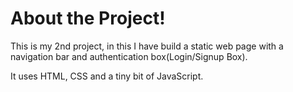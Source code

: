 # About the Project!

This is my 2nd project, in this I have build a static web page with a navigation bar and authentication box(Login/Signup Box).

It uses HTML, CSS and a tiny bit of JavaScript.
